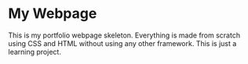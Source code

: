 # My Webpage
This is my portfolio webpage skeleton.
Everything is made from scratch using CSS and HTML without using any other framework.
This is just a learning project.